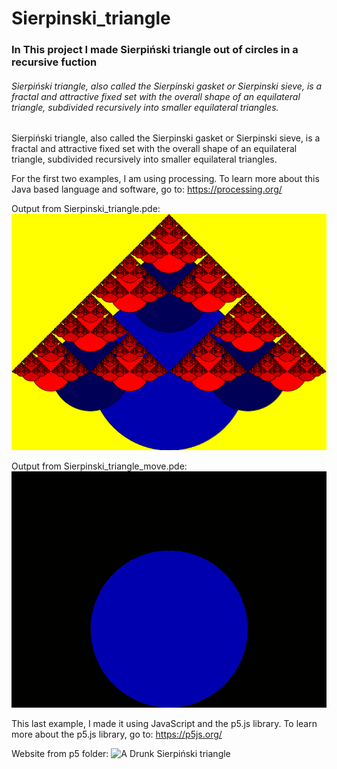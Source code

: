 # Sierpinski_triangle
### In This project I made Sierpiński triangle out of circles in a recursive fuction ###
###### Sierpiński triangle, also called the Sierpinski gasket or Sierpinski sieve, is a fractal and attractive fixed set with the overall shape of an equilateral triangle, subdivided recursively into smaller equilateral triangles. ######

Sierpiński triangle, also called the Sierpinski gasket or Sierpinski sieve, is a fractal and attractive fixed set with the overall shape of an equilateral triangle, subdivided recursively into smaller equilateral triangles.

For the first two examples, I am using processing. To learn more about this Java based language and software, go to: https://processing.org/

Output from Sierpinski_triangle.pde:
![Sierpiński triangle](./pictures/triangle_0001.png)


Output from Sierpinski_triangle_move.pde: 
![Sierpiński triangle](./pictures/triangleAnimation.gif)

This last example, I made it using JavaScript and the p5.js library. To learn more about the p5.js library, go to: https://p5js.org/

Website from p5 folder: 
![A Drunk Sierpiński triangle](./pictures/drunkBubbles.gif)
